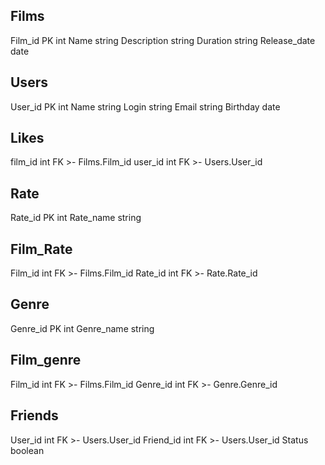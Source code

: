 




Films
-
Film_id PK int
Name string
Description string
Duration string
Release_date date

Users
-
User_id PK int
Name string
Login string
Email string
Birthday date

Likes
-
film_id int FK >- Films.Film_id
user_id int FK >- Users.User_id

Rate
-
Rate_id PK int
Rate_name string

Film_Rate
-
Film_id int FK >- Films.Film_id
Rate_id int FK >- Rate.Rate_id

Genre
-
Genre_id PK int
Genre_name string

Film_genre
-
Film_id int FK >- Films.Film_id
Genre_id int FK >- Genre.Genre_id

Friends
-
User_id int FK >- Users.User_id
Friend_id int FK >- Users.User_id
Status boolean
